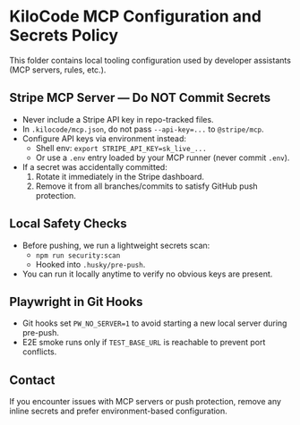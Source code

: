 # KiloCode MCP Configuration and Secrets Policy

This folder contains local tooling configuration used by developer assistants (MCP servers, rules, etc.).

## Stripe MCP Server — Do NOT Commit Secrets

- Never include a Stripe API key in repo-tracked files.
- In `.kilocode/mcp.json`, do not pass `--api-key=...` to `@stripe/mcp`.
- Configure API keys via environment instead:
  - Shell env: `export STRIPE_API_KEY=sk_live_...`
  - Or use a `.env` entry loaded by your MCP runner (never commit `.env`).
- If a secret was accidentally committed:
  1) Rotate it immediately in the Stripe dashboard.
  2) Remove it from all branches/commits to satisfy GitHub push protection.

## Local Safety Checks

- Before pushing, we run a lightweight secrets scan:
  - `npm run security:scan`
  - Hooked into `.husky/pre-push`.
- You can run it locally anytime to verify no obvious keys are present.

## Playwright in Git Hooks

- Git hooks set `PW_NO_SERVER=1` to avoid starting a new local server during pre-push.
- E2E smoke runs only if `TEST_BASE_URL` is reachable to prevent port conflicts.

## Contact

If you encounter issues with MCP servers or push protection, remove any inline secrets and prefer environment-based configuration.
